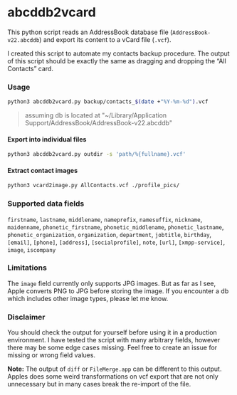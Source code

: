 # abcddb2vcard

This python script reads an AddressBook database file (`AddressBook-v22.abcddb`) and export its content to a vCard file (`.vcf`).

I created this script to automate my contacts backup procedure.
The output of this script should be exactly the same as dragging and dropping the “All Contacts” card.


### Usage

```sh
python3 abcddb2vcard.py backup/contacts_$(date +"%Y-%m-%d").vcf
```

> assuming db is located at "~/Library/Application Support/AddressBook/AddressBook-v22.abcddb"

#### Export into individual files

```sh
python3 abcddb2vcard.py outdir -s 'path/%{fullname}.vcf'
```

#### Extract contact images

```sh
python3 vcard2image.py AllContacts.vcf ./profile_pics/
```


### Supported data fields

`firstname`, `lastname`, `middlename`, `nameprefix`, `namesuffix`, `nickname`, `maidenname`, `phonetic_firstname`, `phonetic_middlename`, `phonetic_lastname`, `phonetic_organization`, `organization`, `department`, `jobtitle`, `birthday`, `[email]`, `[phone]`, `[address]`, `[socialprofile]`, `note`, `[url]`, `[xmpp-service]`, `image`, `iscompany`


### Limitations

The `image` field currently only supports JPG images.
But as far as I see, Apple converts PNG to JPG before storing the image.
If you encounter a db which includes other image types, please let me know.


### Disclaimer

You should check the output for yourself before using it in a production environment.
I have tested the script with many arbitrary fields, however there may be some edge cases missing.
Feel free to create an issue for missing or wrong field values.

**Note:** The output of `diff` or `FileMerge.app` can be different to this output.
Apples does some weird transformations on vcf export that are not only unnecessary but in many cases break the re-import of the file.